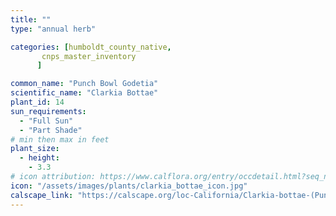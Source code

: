 ```yaml
---
title: ""
type: "annual herb"

categories: [humboldt_county_native,
       cnps_master_inventory
      ]

common_name: "Punch Bowl Godetia"
scientific_name: "Clarkia Bottae"
plant_id: 14
sun_requirements:
  - "Full Sun"
  - "Part Shade"
# min then max in feet
plant_size:
  - height: 
    - 3.3
# icon attribution: https://www.calflora.org/entry/occdetail.html?seq_num=mu16577 
icon: "/assets/images/plants/clarkia_bottae_icon.jpg" 
calscape_link: "https://calscape.org/loc-California/Clarkia-bottae-(Punch-Bowl-Godetia)"
---
```



